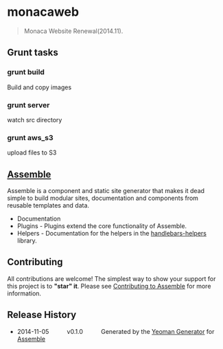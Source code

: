# monacaweb

> Monaca Website Renewal(2014.11).

## Grunt tasks

### grunt build

Build and copy images

### grunt server

watch src directory

### grunt aws_s3

upload files to S3

## [Assemble](http://assemble.io/)

Assemble is a component and static site generator that makes it dead simple to build modular sites, documentation and components from reusable templates and data.

* Documentation
* Plugins - Plugins extend the core functionality of Assemble.
* Helpers - Documentation for the helpers in the [handlebars-helpers](http://github.com/assemble/handlebars-helpers) library.

## Contributing
All contributions are welcome! The simplest way to show your support for this project is to **"star" it**. Please see [Contributing to Assemble](http://assemble.io/contributing) for more information.

## Release History
 * 2014-11-05   v0.1.0   Generated by the [Yeoman Generator](https://github.com/assemble/generator-assemble) for [Assemble](http://assemble.io)

